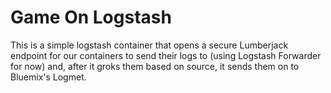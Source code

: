 # Game On Logstash

This is a simple logstash container that opens a secure Lumberjack endpoint for
our containers to send their logs to (using Logstash Forwarder for now) and, after
it groks them based on source, it sends them on to Bluemix's Logmet.
